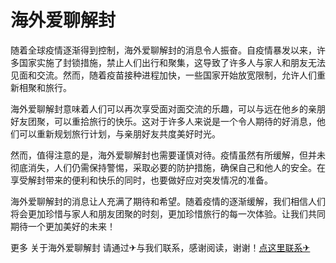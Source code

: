 # 海外爱聊解封

随着全球疫情逐渐得到控制，海外爱聊解封的消息令人振奋。自疫情暴发以来，许多国家实施了封锁措施，禁止人们出行和聚集，这导致了许多人与家人和朋友无法见面和交流。然而，随着疫苗接种进程加快，一些国家开始放宽限制，允许人们重新相聚和旅行。

海外爱聊解封意味着人们可以再次享受面对面交流的乐趣，可以与远在他乡的亲朋好友团聚，可以重拾旅行的快乐。这对于许多人来说是一个令人期待的好消息，他们可以重新规划旅行计划，与亲朋好友共度美好时光。

然而，值得注意的是，海外爱聊解封也需要谨慎对待。疫情虽然有所缓解，但并未彻底消失，人们仍需保持警惕，采取必要的防护措施，确保自己和他人的安全。在享受解封带来的便利和快乐的同时，也要做好应对突发情况的准备。

海外爱聊解封的消息让人充满了期待和希望。随着疫情的逐渐缓解，我们相信人们将会更加珍惜与家人和朋友团聚的时刻，更加珍惜旅行的每一次体验。让我们共同期待一个更加美好的未来！

更多 关于海外爱聊解封 请通过✈与我们联系，感谢阅读，谢谢！[点这里联系✈](https://gg.k02.cc)